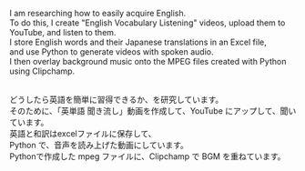I am researching how to easily acquire English.<br>
To do this, I create "English Vocabulary Listening" videos, upload them to YouTube, and listen to them.<br>
I store English words and their Japanese translations in an Excel file,<br>
and use Python to generate videos with spoken audio.<br>
I then overlay background music onto the MPEG files created with Python using Clipchamp.<br>
<br>

どうしたら英語を簡単に習得できるか、を研究しています。<br>
そのために、「英単語 聞き流し」動画を作成して、YouTube にアップして、聞いています。<br>
英語と和訳はexcelファイルに保存して、<br>
Python で、音声を読み上げた動画にしています。<br>
Pythonで作成した mpeg ファイルに、Clipchamp で BGM を重ねています。

